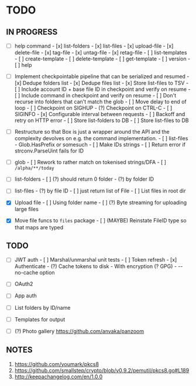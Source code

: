 # TODO

## IN PROGRESS

- [ ] help command
      - [x] list-folders
      - [x] list-files
      - [x] upload-file
      - [x] delete-file
      - [x] tag-file
      - [x] untag-file
      - [x] retag-file
      - [ ] list-templates
      - [ ] create-template
      - [ ] delete-template
      - [ ] get-template
      - [ ] version
      - [ ] help

- [ ] Implement checkpointable pipeline that can be serialized and resumed
      - [x] Dedupe folders list
      - [x] Dedupe files list
      - [x] Store list-files to TSV
      - [ ] Include account ID + base file ID in checkpoint and verify on resume
      - [ ] Include command in checkpoint and verify on resume
      - [ ] Don't recurse into folders that can't match the glob
      - [ ] Move delay to end of loop
      - [ ] Checkpoint on SIGHUP
      - (?) Checkpoint on CTRL-C
      - [ ] SIGINFO
      - [x] Configurable interval between requests
      - [ ] Backoff and retry on HTTP error
      - [ ] Store list-folders to DB
      - [ ] Store list-files to DB

- [ ] Restructure so that Box is just a wrapper around the API and the complexity devolves on
      e.g. the command implementation.
      - [ ] list-files
            - Glob.HasPrefix or somesuch
      - [ ] Make IDs strings
      - [ ] Return error if strconv.ParseUint fails for ID

- [ ] glob
      - [ ] Rework to rather match on tokenised strings/DFA
      - [ ] `/alpha/**/today`

- [ ] list-folders
      - [ ] (?) should return 0 folder
      - (?) by folder ID

- [ ] list-files
      - (?) by file ID
      - [ ] just return list of File
      - [ ] List files in root dir

- [x] Upload file
      - [ ] Using folder name
      - [ ] (?) Byte streaming for uploading large files

- [x] Move file funcs to `files` package
      - [ ] (MAYBE) Reinstate FileID type so that maps are typed

## TODO
- [ ] JWT auth
      - [ ] Marshal/unmarshal unit tests
      - [ ] Token refresh
      - [x] Authenticate
      - (?) Cache tokens to disk
            - With encryption (? GPG)
            - --no-cache option

- [ ] OAuth2
- [ ] App auth
- [ ] List folders by ID/name
- [ ] Templates for output
- [ ] (?) Photo gallery
      https://github.com/anvaka/panzoom

## NOTES

1. https://github.com/youmark/pkcs8
2. https://github.com/smallstep/crypto/blob/v0.9.2/pemutil/pkcs8.go#L189
3. http://keepachangelog.com/en/1.0.0
